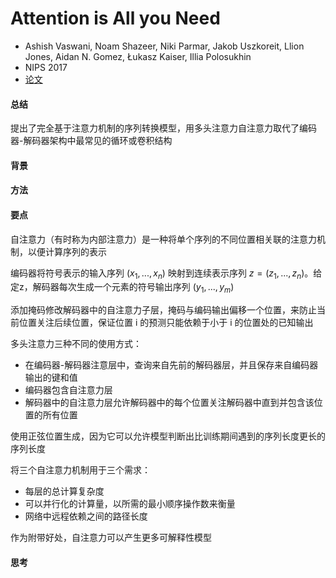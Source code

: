 # Attention is All you Need

- Ashish Vaswani, Noam Shazeer, Niki Parmar, Jakob Uszkoreit, Llion Jones, Aidan N. Gomez, Łukasz Kaiser, Illia Polosukhin
- NIPS 2017
- [论文](https://proceedings.neurips.cc/paper_files/paper/2017/hash/3f5ee243547dee91fbd053c1c4a845aa-Abstract.html)

#### 总结
提出了完全基于注意力机制的序列转换模型，用多头注意力自注意力取代了编码器-解码器架构中最常见的循环或卷积结构

#### 背景


#### 方法


#### 要点
自注意力（有时称为内部注意力）是一种将单个序列的不同位置相关联的注意力机制，以便计算序列的表示

编码器将符号表示的输入序列 $(x_1,...,x_n)$ 映射到连续表示序列 $z=(z_1,...,z_n)$。给定z，解码器每次生成一个元素的符号输出序列 $(y_1,...,y_m)$

添加掩码修改解码器中的自注意力子层，掩码与编码输出偏移一个位置，来防止当前位置关注后续位置，保证位置 i 的预测只能依赖于小于 i 的位置处的已知输出

多头注意力三种不同的使用方式：
- 在编码器-解码器注意层中，查询来自先前的解码器层，并且保存来自编码器输出的键和值
- 编码器包含自注意力层
- 解码器中的自注意力层允许解码器中的每个位置关注解码器中直到并包含该位置的所有位置

使用正弦位置生成，因为它可以允许模型判断出比训练期间遇到的序列长度更长的序列长度

将三个自注意力机制用于三个需求：
- 每层的总计算复杂度
- 可以并行化的计算量，以所需的最小顺序操作数来衡量
- 网络中远程依赖之间的路径长度

作为附带好处，自注意力可以产生更多可解释性模型

#### 思考